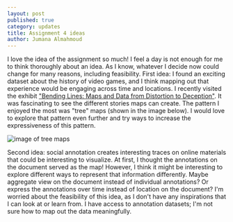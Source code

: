 ```yaml
---
layout: post
published: true
category: updates
title: Assignment 4 ideas
author: Jumana Almahmoud
---
```

I love the idea of the assignment so much! I feel a day is not enough for me to think thoroughly about an idea. As I know, whatever I decide now could change for many reasons, including feasibility.
First idea: I found an exciting dataset about the history of video games, and I think mapping out that experience would be engaging across time and locations. I recently visited the exhibit ["Bending Lines: Maps and Data from Distortion to Deception"](https://www.leventhalmap.org/exhibitions/digital-exhibitions/). It was fascinating to see the different stories maps can create. The pattern I enjoyed the most was "tree" maps (shown in the image below). I would love to explore that pattern even further and try ways to increase the expressiveness of this pattern.


![image of tree maps]({{site.baseurl}}/assets/jumanaMapinspo.png)

Second idea: social annotation creates interesting traces on online materials that could be interesting to visualize. At first, I thought the annotations on the document served as the map! However, I think it might be interesting to explore different ways to represent that information differently. Maybe aggregate view on the document instead of individual annotations? Or express the annotations over time instead of location on the document? I'm worried about the feasibility of this idea, as I don't have any inspirations that I can look at or learn from. I have access to annotation datasets; I'm not sure how to map out the data meaningfully. 




